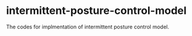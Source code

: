 # intermittent-posture-control-model
The codes for implmentation of intermittent posture control model.
